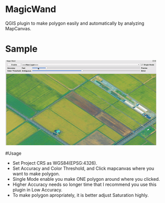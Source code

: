 # MagicWand
QGIS plugin to make polygon easily and automatically by analyzing MapCanvas.

# Sample
![QGIS/MagicWand](./img/sample.gif)

#Usage
- Set Project CRS as WGS84(EPSG:4326).
- Set Accuracy and Color Threshold, and Click mapcanvas where you want to make polygon.
- Single Mode enable you make ONE polygon around where you clicked.
- Higher Accuracy needs so longer time that I recommend you use this plugin in Low Accuracy.
- To make polygon apropriately, it is better adjust Saturation highly.
